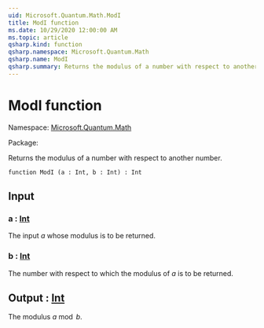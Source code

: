 ```yaml
---
uid: Microsoft.Quantum.Math.ModI
title: ModI function
ms.date: 10/29/2020 12:00:00 AM
ms.topic: article
qsharp.kind: function
qsharp.namespace: Microsoft.Quantum.Math
qsharp.name: ModI
qsharp.summary: Returns the modulus of a number with respect to another number.
---
```


# ModI function

Namespace: [Microsoft.Quantum.Math](xref:Microsoft.Quantum.Math)

Package: [](https://nuget.org/packages/)


Returns the modulus of a number with respect to another number.

```qsharp
function ModI (a : Int, b : Int) : Int
```


## Input

### a : [Int](xref:microsoft.quantum.lang-ref.int)

The input $a$ whose modulus is to be returned.


### b : [Int](xref:microsoft.quantum.lang-ref.int)

The number with respect to which the modulus of $a$ is to be returned.



## Output : [Int](xref:microsoft.quantum.lang-ref.int)

The modulus $a \bmod b$.